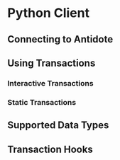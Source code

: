 # Python Client

## Connecting to Antidote

## Using Transactions

### Interactive Transactions

### Static Transactions

## Supported Data Types

## Transaction Hooks
